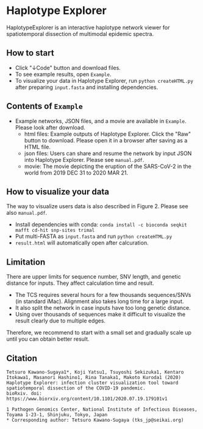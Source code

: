 # Haplotype Explorer

HaplotypeExplorer is an interactive haplotype network viewer for spatiotemporal dissection of multimodal epidemic spectra.

## How to start

- Click "↓Code" button and download files.
- To see example results, open `Example`.
- To visualize your data in Haplotype Explorer, run `python createHTML.py` after preparing `input.fasta` and installing dependencies.

## Contents of `Example` 

- Example networks, JSON files, and a movie are available in `Example`. Please look after download.
  - html files: Example outputs of Haplotype Explorer. Click the "Raw" button to download. Please open it in a browser after saving as a HTML file.
  - json files: Users can share and resume the network by input JSON into Haplotype Explorer. Please see `manual.pdf`.
  - movie: The movie depicting the eruption of the SARS-CoV-2 in the world from 2019 DEC 31 to 2020 MAR 21. 

## How to visualize your data

The way to visualize users data is also described in Figure 2. Please see also `manual.pdf`.

- Install dependencies with conda: `conda install -c bioconda seqkit mafft cd-hit snp-sites trimal`
- Put multi-FASTA as `input.fasta` and run `python createHTML.py`
- `result.html` will automatically open after calcuration.

## Limitation

There are upper limits for sequence number, SNV length, and genetic distance for inputs. They affect calculation time and result. 

- The TCS requires several hours for a few thousands sequences/SNVs (in standard iMac). Alignment also takes long time for a large input.
- It also split the network in case inputs have too long genetic distance.
- Using over thousands of sequences make it difficult to visualize the result clearly due to multiple edges.

Therefore, we recommend to start with a small set and gradually scale up until you can obtain better result.

## Citation

```
Tetsuro Kawano-Sugaya1*, Koji Yatsu1, Tsuyoshi Sekizuka1, Kentaro Itokawa1, Masanori Hashino1, Rina Tanaka1, Makoto Kuroda1 (2020)
Haplotype Explorer: infection cluster visualization tool toward spatiotemporal dissection of the COVID-19 pandemic.
bioRxiv. doi: https://www.biorxiv.org/content/10.1101/2020.07.19.179101v1

1 Pathogen Genomics Center, National Institute of Infectious Diseases, Toyama 1-23-1, Shinjuku, Tokyo, Japan
* Corresponding author: Tetsuro Kawano-Sugaya (tks_jp@seikai.org)
```

